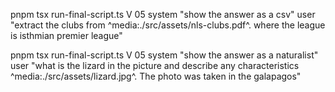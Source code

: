pnpm tsx run-final-script.ts V 05 system "show the answer as a csv" user "extract the clubs from ^media:./src/assets/nls-clubs.pdf^. where the league is isthmian premier league"

pnpm tsx run-final-script.ts V 05 system "show the answer as a naturalist" user "what is the lizard in the picture and describe any characteristics ^media:./src/assets/lizard.jpg^. The photo was taken in the galapagos"
